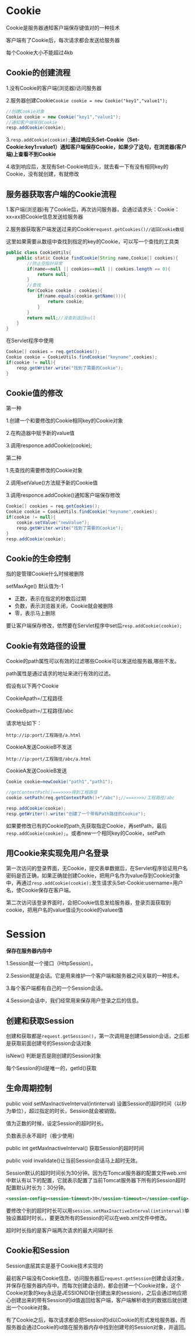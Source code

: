 # Cookie

Cookie是服务器通知客户端保存键值对的一种技术

客户端有了Cookie后，每次请求都会发送给服务器

每个Cookie大小不能超过4kb





## Cookie的创建流程

1.没有Cookie的客户端(浏览器)访问服务器

2.服务器创建Cookie`Cookie cookie = new Cookie("key1","value1");`

```java
//创建Cookie对象
Cookie cookie = new Cookie("key1","value1");
//通知客户端保存Cookie
resp.addCookie(cookie);
```

3.`resp.addCookie(cookie);`**通过响应头Set-Cookie（Set-Cookie:key1=value1）通知客户端保存Cookie，如果少了这句，在浏览器(客户端)上查看不到Cookie**

4.收到响应后，发现有Set-Cookie响应头，就去看一下有没有相同key的Cookie，没有就创建，有就修改



## 服务器获取客户端的Cookie流程

1.客户端(浏览器)有了Cookie后，再次访问服务器，会通过请求头：Cookie：xx=xx把Cookie信息发送给服务器

2.服务器获取客户端发送过来的Cookie`request.getCookies()//返回Cookie数组`

这里如果需要从数组中查找到指定的key的Cookie，可以写一个查找的工具类

```java
public class CookieUtils{
    public static Cookie findCookie(String name,Cookie[] cookies){
        //防止空指针异常
        if(name==null || cookies==null || cookies.length == 0){
            return null;
        }
        //查找
        for(Cookie cookie : cookies){
            if(name.equals(cookie.getName())){
                return cookie;
            }
        }
        return null;//没查到返回null
    }
}
```

在Servlet程序中使用

```java
Cookie[] cookies = req.getCookies(); 
Cookie cookie = CookieUtils.findCookie("keyname",cookies);
if(cookie != null){
    resp.getWriter.write("找到了需要的Cookie");
}
```



## Cookie值的修改

第一种

1.创建一个和要修改的Cookie相同key的Cookie对象

2.在构造器中赋予新的value值

3.调用responce.addCookie(cookie);



第二种

1.先查找的需要修改的Cookie对象

2.调用setValue()方法赋予新的Cookie值

3.调用responce.addCookie()通知客户端保存修改

```java
Cookie[] cookies = req.getCookies(); 
Cookie cookie = CookieUtils.findCookie("keyname",cookies);
if(cookie != null){
    cookie.setValue("newValue");
    resp.getWriter.write("找到了需要的Cookie");
}
resp.addCookie(cookie);
```



## Cookie的生命控制

指的是管理Cookie什么时候被删除

setMaxAge()   默认值为-1

- 正数，表示在指定的秒数后过期
- 负数，表示浏览器关闭，Cookie就会被删除
- 零，表示马上删除

要让客户端保存修改，依然要在Servlet程序中set后`resp.addCookie(cookie);`



## Cookie有效路径的设置

Cookie的path属性可以有效的过滤哪些Cookie可以发送给服务器,哪些不发。

path属性是通过请求的地址来进行有效的过滤。

假设有以下两个Cookie

CookieApath=/工程路径

CookieBpath=/工程路径/abc

请求地址如下：

`http://ip:port/工程路径/a.html`

CookieA发送CookieB不发送

`http://ip:port/工程路径/abc/a.html`

CookieA发送CookieB发送

```java
Cookie cookie=newCookie("path1","path1");

//getContextPath()===>>>>得到工程路径
cookie.setPath(req.getContextPath()+"/abc");//===>>>>/工程路径/abc

resp.addCookie(cookie);
resp.getWriter().write("创建了一个带有Path路径的Cookie");
```

如果要修改已有的Cookie的path,先获取指定Cookie，再setPath，最后`resp.addCookie(cookie);`。或者new一个相同key的Cookie，setPath



## 用Cookie来实现免用户名登录

第一次访问的登录界面，无Cookie，提交表单数据后，在Servlet程序验证用户名密码是否正确，如果正确就创建Cookie，把用户名作为value存到Cookie对象中，再通过`resp.addCookie(cookie);`发生请求头Set-Cookie:username=用户名，使Cookie保存在客户端。

第二次访问该登录界面时，会把Cookie信息发给服务器，登录页面获取到cookie，把用户名的value值设为cookie的valuee值





# Session

**保存在服务器内存中**

1.Session就一个接口（HttpSession）。

2.Session就是会话。它是用来维护一个客户端和服务器之间关联的一种技术。

3.每个客户端都有自己的一个Session会话。

4.Session会话中，我们经常用来保存用户登录之后的信息。



## 创建和获取Session

创建和获取都是`request.getSession()`，第一次调用是创建Session会话，之后都是获取前面创建号的Session会话对象

isNew()	判断是否是刚创建的Session对象

每个Session的Id是唯一的，getId()获取



## 生命周期控制

public void setMaxInactiveInterval(intinterval) 设置Session的超时时间（以秒为单位），超过指定的时长，Session就会被销毁。

值为正数的时候，设定Session的超时时长。

负数表示永不超时（极少使用）

public int getMaxInactiveInterval() 获取Session的超时时间

public void invalidate()让当前Session会话马上超时无效。

Session默认的超时时间长为30分钟。因为在Tomcat服务器的配置文件web.xml中默认有以下的配置，它就表示配置了当前Tomcat服务器下所有的Session超时配置默认时长为：30分钟。

```xml
<session-config><session-timeout>30</session-timeout></session-config>
```

要修改个别的超时时长可以用`session.setMaxInactiveInterval(intinterval)`单独设置超时时长。，要更改所有的Session的可以在web.xml文件中修改。

超时时长指的是客户端两次请求的最大间隔时长



## Cookie和Session

Session底层其实是基于Cookie技术实现的

最初客户端没有Cookie信息，访问服务器后`request.getSession`创建会话对象，并保存在服务器内存中。而每次创建会话的，都会创建一个Cookie对象，这个Cookie对象的key永远是JESSIONID(新创建出来的session)，之后会通过响应把心创建出来的带有Session的id值返回给客户端，客户端解析收到的数据后就创建出一个cookie对象。

有了Cookie之后，每次请求都会把Session的id以Cookie的形式发给服务器，而服务器会通过Cookie的id值在服务器内存中找到创建号的Session对象，并返回。

